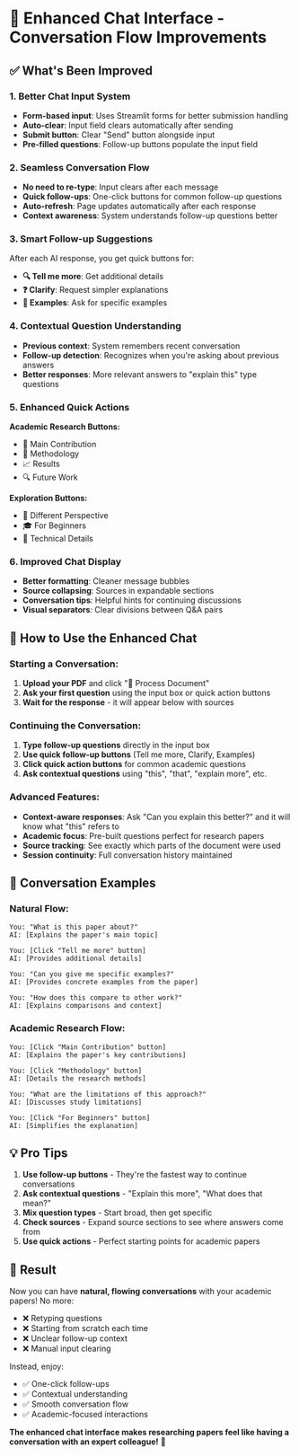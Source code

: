 # 🚀 Enhanced Chat Interface - Conversation Flow Improvements

## ✅ What's Been Improved

### 1. **Better Chat Input System**
- **Form-based input**: Uses Streamlit forms for better submission handling
- **Auto-clear**: Input field clears automatically after sending
- **Submit button**: Clear "Send" button alongside input
- **Pre-filled questions**: Follow-up buttons populate the input field

### 2. **Seamless Conversation Flow**
- **No need to re-type**: Input clears after each message
- **Quick follow-ups**: One-click buttons for common follow-up questions
- **Auto-refresh**: Page updates automatically after each response
- **Context awareness**: System understands follow-up questions better

### 3. **Smart Follow-up Suggestions**
After each AI response, you get quick buttons for:
- **🔍 Tell me more**: Get additional details
- **❓ Clarify**: Request simpler explanations  
- **📖 Examples**: Ask for specific examples

### 4. **Contextual Question Understanding**
- **Previous context**: System remembers recent conversation
- **Follow-up detection**: Recognizes when you're asking about previous answers
- **Better responses**: More relevant answers to "explain this" type questions

### 5. **Enhanced Quick Actions**
**Academic Research Buttons:**
- 🎯 Main Contribution
- 🧪 Methodology  
- 📈 Results
- 🔍 Future Work

**Exploration Buttons:**
- 🔄 Different Perspective
- 🎓 For Beginners
- 🔬 Technical Details

### 6. **Improved Chat Display**
- **Better formatting**: Cleaner message bubbles
- **Source collapsing**: Sources in expandable sections
- **Conversation tips**: Helpful hints for continuing discussions
- **Visual separators**: Clear divisions between Q&A pairs

## 🎯 How to Use the Enhanced Chat

### Starting a Conversation:
1. **Upload your PDF** and click "🚀 Process Document"
2. **Ask your first question** using the input box or quick action buttons
3. **Wait for the response** - it will appear below with sources

### Continuing the Conversation:
1. **Type follow-up questions** directly in the input box
2. **Use quick follow-up buttons** (Tell me more, Clarify, Examples)  
3. **Click quick action buttons** for common academic questions
4. **Ask contextual questions** using "this", "that", "explain more", etc.

### Advanced Features:
- **Context-aware responses**: Ask "Can you explain this better?" and it will know what "this" refers to
- **Academic focus**: Pre-built questions perfect for research papers
- **Source tracking**: See exactly which parts of the document were used
- **Session continuity**: Full conversation history maintained

## 🔄 Conversation Examples

### Natural Flow:
```
You: "What is this paper about?"
AI: [Explains the paper's main topic]

You: [Click "Tell me more" button]
AI: [Provides additional details]

You: "Can you give me specific examples?"
AI: [Provides concrete examples from the paper]

You: "How does this compare to other work?"
AI: [Explains comparisons and context]
```

### Academic Research Flow:
```
You: [Click "Main Contribution" button]
AI: [Explains the paper's key contributions]

You: [Click "Methodology" button] 
AI: [Details the research methods]

You: "What are the limitations of this approach?"
AI: [Discusses study limitations]

You: [Click "For Beginners" button]
AI: [Simplifies the explanation]
```

## 💡 Pro Tips

1. **Use follow-up buttons** - They're the fastest way to continue conversations
2. **Ask contextual questions** - "Explain this more", "What does that mean?"
3. **Mix question types** - Start broad, then get specific
4. **Check sources** - Expand source sections to see where answers come from
5. **Use quick actions** - Perfect starting points for academic papers

## 🎉 Result

Now you can have **natural, flowing conversations** with your academic papers! No more:
- ❌ Retyping questions
- ❌ Starting from scratch each time
- ❌ Unclear follow-up context
- ❌ Manual input clearing

Instead, enjoy:
- ✅ One-click follow-ups
- ✅ Contextual understanding
- ✅ Smooth conversation flow
- ✅ Academic-focused interactions

**The enhanced chat interface makes researching papers feel like having a conversation with an expert colleague!** 🚀